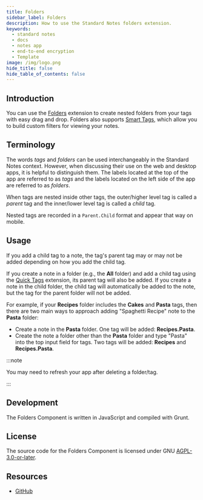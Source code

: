 ```yaml
---
title: Folders
sidebar_label: Folders
description: How to use the Standard Notes folders extension.
keywords:
  - standard notes
  - docs
  - notes app
  - end-to-end encryption
  - Template
image: /img/logo.png
hide_title: false
hide_table_of_contents: false
---
```


## Introduction

You can use the [Folders](https://standardnotes.org/extensions/folders) extension to create nested folders from your tags with easy drag and drop. Folders also supports [Smart Tags](/usage/tags), which allow you to build custom filters for viewing your notes.

## Terminology

The words _tags_ and _folders_ can be used interchangeably in the Standard Notes context. However, when discussing their use on the web and desktop apps, it is helpful to distinguish them. The labels located at the top of the app are referred to as _tags_ and the labels located on the left side of the app are referred to as _folders_.

When tags are nested inside other tags, the outer/higher level tag is called a _parent_ tag and the inner/lower level tag is called a _child_ tag.

Nested tags are recorded in a `Parent.Child` format and appear that way on mobile.

## Usage

If you add a child tag to a note, the tag's parent tag may or may not be added depending on how you add the child tag.

If you create a note in a folder (e.g., the **All** folder) and add a child tag using the [Quick Tags](/usage/quick-tags) extension, its parent tag will also be added. If you create a note in the child folder, the child tag will automatically be added to the note, but the tag for the parent folder will not be added.

For example, if your **Recipes** folder includes the **Cakes** and **Pasta** tags, then there are two main ways to approach adding "Spaghetti Recipe" note to the **Pasta** folder:

- Create a note in the **Pasta** folder. One tag will be added: **Recipes.Pasta**.
- Create the note a folder other than the **Pasta** folder and type "Pasta" into the top input field for tags. Two tags will be added: **Recipes** and **Recipes.Pasta**.

:::note

You may need to refresh your app after deleting a folder/tag.

:::

## Development

The Folders Component is written in JavaScript and compiled with Grunt.

## License

The source code for the Folders Component is licensed under GNU [AGPL-3.0-or-later](https://github.com/standardnotes/folders-component/blob/master/LICENSE).

## Resources

- [GitHub](https://github.com/standardnotes/folders-component)
